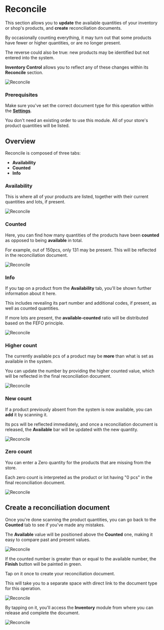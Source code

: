 # Reconcile

This section allows you to **update** the available quantities of your inventory or shop's products, and **create** reconciliation documents.

By occasionally counting everything, it may turn out that some products have fewer or higher quantities, or are no longer present.

The reverse could also be true: new products may be identified but not entered into the system.

**Inventory Control** allows you to reflect any of these changes within its **Reconcile** section.

![Reconcile](pictures/reconcile-section.png)

### Prerequisites

Make sure you've set the correct document type for this operation within the **[Settings](settings.md)**.

You don't need an existing order to use this module. All of your store's product quantities will be listed.

## Overview

Reconcile is composed of three tabs:

* **Availability**
* **Counted**
* **Info**

### Availability

This is where all of your products are listed, together with their current quantities and lots, if present.

![Reconcile](pictures/availability_reconcile.png)

### Counted

Here, you can find how many quantities of the products have been **counted** as opposed to being **available** in total.

For example, out of 150pcs, only 131 may be present. This will be reflected in the reconciliation document.

![Reconcile](pictures/counted_reconcile.png)

### Info

If you tap on a product from the **Availability** tab, you'll be shown further information about it here. 

This includes revealing its part number and additional codes, if present, as well as counted quantities.

If more lots are present, the **available-counted** ratio will be distributed based on the FEFO principle.

![Reconcile](pictures/info_reconcile.png)

### Higher count

The currently available pcs of a product may be **more** than what is set as available in the system.

You can update the number by providing the higher counted value, which will be reflected in the final reconciliation document.

![Reconcile](pictures/count_higher_reconcile.png)

### New count

If a product previously absent from the system is now available, you can **add** it by scanning it.

Its pcs will be reflected immediately, and once a reconciliation document is released, the **Available** bar will be updated with the new quantity.

![Reconcile](pictures/inv_con_reconcile_newproduct.png)

### Zero count

You can enter a Zero quantity for the products that are missing from the store. 

Each zero count is interpreted as the product or lot having "0 pcs" in the final reconciliation document.

![Reconcile](pictures/count_zero_reconcile.png)

## Create a reconciliation document

Once you're done scanning the product quantities, you can go back to the **Counted** tab to see if you've made any mistakes.

The **Available** value will be positioned above the **Counted** one, making it easy to compare past and present values.

![Reconcile](pictures/inv_con_reconcile_finishgreen.png)

If the counted number is greater than or equal to the available number, the **Finish** button will be painted in green.

Tap on it once to create your reconciliation document.

This will take you to a separate space with direct link to the document type for this operation.

![Reconcile](pictures/reconcile_document.png)

By tapping on it, you'll access the **Inventory** module from where you can release and complete the document.

![Reconcile](pictures/reconciled_document.png)
